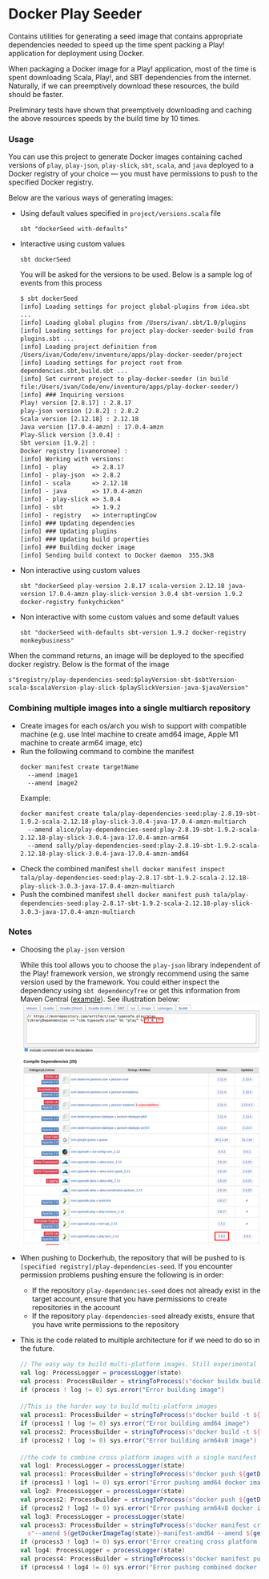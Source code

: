 # Docker Play Seeder

Contains utilities for generating a seed image that contains appropriate dependencies needed to speed up the time
spent packing a Play! application for deployment using Docker.

When packaging a Docker image for a Play! application, most of the time is spent downloading Scala, Play!, and SBT
dependencies from the internet. Naturally, if we can preemptively download these resources, the build should be faster.

Preliminary tests have shown that preemptively downloading and caching the above resources speeds by the build time by
10 times.

### Usage

You can use this project to generate Docker images containing cached versions of `play`, `play-json`, `play-slick`,
`sbt`, `scala`, and `java` deployed to a Docker registry of your choice — you must have permissions to push to the 
specified Docker registry.

Below are the various ways of generating images:
- Using default values specified in `project/versions.scala` file
  ```shell
  sbt "dockerSeed with-defaults"
  ```

- Interactive using custom values
  ```shell
  sbt dockerSeed
  ```
  
  You will be asked for the versions to be used. Below is a sample log of events from this process
  ``` 
  $ sbt dockerSeed
  [info] Loading settings for project global-plugins from idea.sbt ...
  [info] Loading global plugins from /Users/ivan/.sbt/1.0/plugins
  [info] Loading settings for project play-docker-seeder-build from plugins.sbt ...
  [info] Loading project definition from /Users/ivan/Code/env/inventure/apps/play-docker-seeder/project
  [info] Loading settings for project root from dependencies.sbt,build.sbt ...
  [info] Set current project to play-docker-seeder (in build file:/Users/ivan/Code/env/inventure/apps/play-docker-seeder/)
  [info] ### Inquiring versions
  Play! version [2.8.17] : 2.8.17
  play-json version [2.8.2] : 2.8.2
  Scala version [2.12.18] : 2.12.18
  Java version [17.0.4-amzn] : 17.0.4-amzn
  Play-Slick version [3.0.4] :
  Sbt version [1.9.2] :
  Docker registry [ivanoronee] :
  [info] Working with versions:
  [info] - play       => 2.8.17
  [info] - play-json  => 2.8.2
  [info] - scala      => 2.12.18
  [info] - java       => 17.0.4-amzn
  [info] - play-slick => 3.0.4
  [info] - sbt        => 1.9.2
  [info] - registry   => interruptingCow
  [info] ### Updating dependencies
  [info] ### Updating plugins
  [info] ### Updating build properties
  [info] ### Building docker image
  [info] Sending build context to Docker daemon  355.3kB
  ```
  
- Non interactive using custom values
  ```shell 
  sbt "dockerSeed play-version 2.8.17 scala-version 2.12.18 java-version 17.0.4-amzn play-slick-version 3.0.4 sbt-version 1.9.2 docker-registry funkychicken" 
  ```
  
 - Non interactive with some custom values and some default values
   ```shell 
   sbt "dockerSeed with-defaults sbt-version 1.9.2 docker-registry monkeybusiness"
   ``` 
   
 When the command returns, an image will be deployed to the specified docker registry. Below is the format of the image
 ``` 
 s"$registry/play-dependencies-seed:$playVersion-sbt-$sbtVersion-scala-$scalaVersion-play-slick-$playSlickVersion-java-$javaVersion"
 ```

### Combining multiple images into a single multiarch repository
- Create images for each os/arch you wish to support with compatible machine
  (e.g. use Intel machine to create amd64 image, Apple M1 machine to create arm64 image, etc)
- Run the following command to combine the manifest
  ```shell
  docker manifest create targetName
    --amend image1
    --amend image2
  ```
  Example:
  ```shell
  docker manifest create tala/play-dependencies-seed:play-2.8.19-sbt-1.9.2-scala-2.12.18-play-slick-3.0.4-java-17.0.4-amzn-multiarch
    --amend alice/play-dependencies-seed:play-2.8.19-sbt-1.9.2-scala-2.12.18-play-slick-3.0.4-java-17.0.4-amzn-arm64
    --amend sally/play-dependencies-seed:play-2.8.19-sbt-1.9.2-scala-2.12.18-play-slick-3.0.4-java-17.0.4-amzn-amd64
  ```
- Check the combined manifest
  ``shell
  docker manifest inspect tala/play-dependencies-seed:play-2.8.17-sbt-1.9.2-scala-2.12.18-play-slick-3.0.3-java-17.0.4-amzn-multiarch
  ``
- Push the combined manifest
  ``shell
  docker manifest push tala/play-dependencies-seed:play-2.8.17-sbt-1.9.2-scala-2.12.18-play-slick-3.0.3-java-17.0.4-amzn-multiarch
  ``

### Notes
- Choosing the `play-json` version
  
  While this tool allows you to choose the `play-json` library independent of the Play! framework version,
  we strongly recommend using the same version used by the framework. You could either inspect the dependency
  using `sbt dependencyTree` or get this information from Maven Central
  ([example](https://mvnrepository.com/artifact/com.typesafe.play/play_2.13/2.8.17)). See illustration below:
  ![image](docs/images/play-json-dependency.png)
  
- When pushing to Dockerhub, the repository that will be pushed to is `[specified registry]/play-dependencies-seed`. If
you encounter permission problems pushing ensure the following is in order:
  - If the repository `play-dependencies-seed` does not already exist in the target account, ensure that you have 
permissions to create repositories in the account 
  - If the repository `play-dependencies-seed` already exists, ensure that you have write permissions to the repository

- This is the code related to multiple architecture for if we need to do so in the future.
  ```scala
  // The easy way to build multi-platform images. Still experimental enough it doesn't seem to work for us
  val log: ProcessLogger = processLogger(state)
  val process: ProcessBuilder = stringToProcess(s"docker buildx build --platform linux/arm64/v8,linux/amd64 -t ${getDockerImageTag(state)} .")
  if (process ! log != 0) sys.error("Error building image")
  
  //This is the harder way to build multi-platform images
  val process1: ProcessBuilder = stringToProcess(s"docker build -t ${getDockerImageTag(state)}-manifest-amd64 --build-arg ARCH=amd64/ .")
  if (process1 ! log != 0) sys.error("Error building amd64 image")
  val process2: ProcessBuilder = stringToProcess(s"docker build -t ${getDockerImageTag(state)}-manifest-arm64v8 --build-arg ARCH=arm64v8/ .")
  if (process2 ! log != 0) sys.error("Error building arm64v8 image")
  
  //the code to combine cross platform images with a single manifest
  val log1: ProcessLogger = processLogger(state)
  val process1: ProcessBuilder = stringToProcess(s"docker push ${getDockerImageTag(state)}-manifest-amd64")
  if (process1 ! log1 != 0) sys.error("Error pushing amd64 docker image")
  val log2: ProcessLogger = processLogger(state)
  val process2: ProcessBuilder = stringToProcess(s"docker push ${getDockerImageTag(state)}-manifest-arm64v8")
  if (process2 ! log2 != 0) sys.error("Error pushing arm64v8 docker image")
  val log3: ProcessLogger = processLogger(state)
  val process3: ProcessBuilder = stringToProcess(s"docker manifest create ${getDockerImageTag(state)}-manifest-combined" +
    s"--amend ${getDockerImageTag(state)}-manifest-amd64 --amend ${getDockerImageTag(state)}-manifest-arm64v8")
  if (process3 ! log3 != 0) sys.error("Error creating cross platform manifest")
  val log4: ProcessLogger = processLogger(state)
  val process4: ProcessBuilder = stringToProcess(s"docker manifest push ${getDockerImageTag(state)}-manifest-combined")
  if (process4 ! log4 != 0) sys.error("Error pushing combined docker manifest")
  ```
